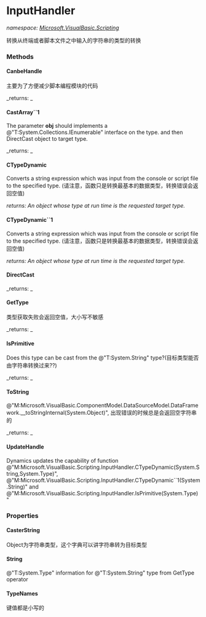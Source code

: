 ﻿
# InputHandler
_namespace: [Microsoft.VisualBasic.Scripting](N-Microsoft.VisualBasic.Scripting.md)_

转换从终端或者脚本文件之中输入的字符串的类型的转换

### Methods

#### CanbeHandle
主要为了方便减少脚本编程模块的代码

_returns: _
#### CastArray``1
The parameter **obj** should implements a @"T:System.Collections.IEnumerable" interface on the type. and then DirectCast object to target type.

_returns: _
#### CTypeDynamic
Converts a string expression which was input from the console or script file to the specified type.
 (请注意，函数只是转换最基本的数据类型，转换错误会返回空值)

_returns: An object whose type at run time is the requested target type._
#### CTypeDynamic``1
Converts a string expression which was input from the console or script file to the specified type.
 (请注意，函数只是转换最基本的数据类型，转换错误会返回空值)

_returns: An object whose type at run time is the requested target type._
#### DirectCast


_returns: _
#### GetType
类型获取失败会返回空值，大小写不敏感

_returns: _
#### IsPrimitive
Does this type can be cast from the @"T:System.String" type?(目标类型能否由字符串转换过来??)

_returns: _
#### ToString
@"M:Microsoft.VisualBasic.ComponentModel.DataSourceModel.DataFramework.__toStringInternal(System.Object)", 出现错误的时候总是会返回空字符串的

_returns: _
#### UpdateHandle
Dynamics updates the capability of function @"M:Microsoft.VisualBasic.Scripting.InputHandler.CTypeDynamic(System.String,System.Type)", 
 @"M:Microsoft.VisualBasic.Scripting.InputHandler.CTypeDynamic``1(System.String)" and 
 @"M:Microsoft.VisualBasic.Scripting.InputHandler.IsPrimitive(System.Type)"


### Properties

#### CasterString
Object为字符串类型，这个字典可以讲字符串转为目标类型
#### String
@"T:System.Type" information for @"T:System.String" type from GetType operator
#### TypeNames
键值都是小写的

